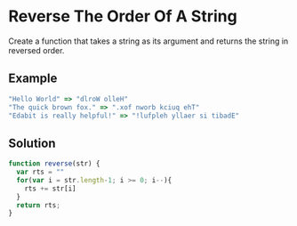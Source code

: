 # Reverse The Order Of A String

Create a function that takes a string as its argument and returns the string in reversed order.

## Example

```javaScript
"Hello World" => "dlroW olleH"
"The quick brown fox." => ".xof nworb kciuq ehT"
"Edabit is really helpful!" => "!lufpleh yllaer si tibadE"
```
## Solution

```javaScript
function reverse(str) {
  var rts = ""
  for(var i = str.length-1; i >= 0; i--){
    rts += str[i]
  }
  return rts;
}
```
